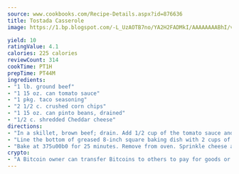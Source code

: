 ```yaml
---
source: www.cookbooks.com/Recipe-Details.aspx?id=876636
title: Tostada Casserole
image: https://1.bp.blogspot.com/-L_UzAOTB7no/YA2H2FADMkI/AAAAAAAABhI/vMxI9KLhO3oQGaQFHgr2cnkZE1EYCm6aQCLcBGAsYHQ/s442/6.png

yield: 10
ratingValue: 4.1
calories: 225 calories
reviewCount: 314
cookTime: PT1H
prepTime: PT44M
ingredients:
- "1 lb. ground beef"
- "1 15 oz. can tomato sauce"
- "1 pkg. taco seasoning"
- "2 1/2 c. crushed corn chips"
- "1 15 oz. can pinto beans, drained"
- "1/2 c. shredded Cheddar cheese"
directions:
- "In a skillet, brown beef; drain. Add 1/2 cup of the tomato sauce and the taco mix; blend well."
- "Line the bottom of greased 8-inch square baking dish with 2 cups of the corn chips. Combine remaining tomato sauce and beans. Spread meat mixture over chips, then spoon bean mixture over meat."
- "Bake at 375u00b0 for 25 minutes. Remove from oven. Sprinkle cheese and remaining corn chips on top. Bake for 5 minutes more."
crypto:
- "A Bitcoin owner can transfer Bitcoins to others to pay for goods or services."
---
```

